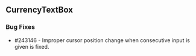 ## CurrencyTextBox

### Bug Fixes

* \#243146 - Improper cursor position change when consecutive input is given is fixed.